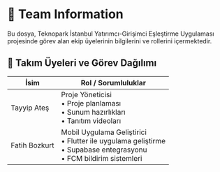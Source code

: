 # 👥 Team Information

Bu dosya, Teknopark İstanbul Yatırımcı-Girişimci Eşleştirme Uygulaması projesinde görev alan ekip üyelerinin bilgilerini ve rollerini içermektedir.

## 📌 Takım Üyeleri ve Görev Dağılımı

| İsim           | Rol / Sorumluluklar                                                                 |
|----------------|-------------------------------------------------------------------------------------|
| Tayyip Ateş    | Proje Yöneticisi  <br>• Proje planlaması <br>• Sunum hazırlıkları <br>• Tanıtım videoları |
| Fatih Bozkurt  | Mobil Uygulama Geliştirici  <br>• Flutter ile uygulama geliştirme <br>• Supabase entegrasyonu <br>• FCM bildirim sistemleri |
